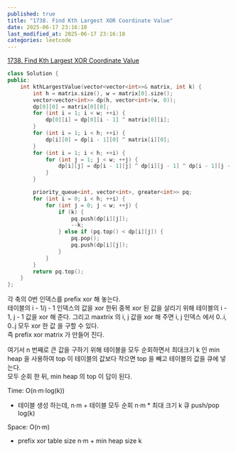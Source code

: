 ```yaml
---
published: true
title: "1738. Find Kth Largest XOR Coordinate Value"
date: 2025-06-17 23:16:18
last_modified_at: 2025-06-17 23:16:18
categories: leetcode
---
```

[1738. Find Kth Largest XOR Coordinate Value](https://leetcode.com/problems/find-kth-largest-xor-coordinate-value/description/)
```cpp
class Solution {
public:
    int kthLargestValue(vector<vector<int>>& matrix, int k) {
        int h = matrix.size(), w = matrix[0].size();
        vector<vector<int>> dp(h, vector<int>(w, 0));
        dp[0][0] = matrix[0][0];
        for (int i = 1; i < w; ++i) {
            dp[0][i] = dp[0][i - 1] ^ matrix[0][i];
        }
        for (int i = 1; i < h; ++i) {
            dp[i][0] = dp[i - 1][0] ^ matrix[i][0];
        }
        for (int i = 1; i < h; ++i) {
            for (int j = 1; j < w; ++j) {
                dp[i][j] = dp[i - 1][j] ^ dp[i][j - 1] ^ dp[i - 1][j - 1] ^ matrix[i][j];
            }
        }

        priority_queue<int, vector<int>, greater<int>> pq;
        for (int i = 0; i < h; ++i) {
            for (int j = 0; j < w; ++j) {
                if (k) {
                    pq.push(dp[i][j]);
                    --k;
                } else if (pq.top() < dp[i][j]) {
                    pq.pop();
                    pq.push(dp[i][j]);
                }
            }
        }
        return pq.top();
    }
};
```
각 축의 0번 인덱스를 prefix xor 해 놓는다.  
테이블의 i - 1/j - 1 인덱스의 값을 xor 한뒤 중복 xor 된 값을 살리기 위해 테이블의 i - 1, j - 1 값을 xor 해 준다.
그리고 maxtrix 의 i, j 값을 xor 해 주면 i, j 인덱스 에서 0..i, 0..j 모두 xor 한 값 을 구할 수 있다.  
즉 prefix xor matrix 가 만들어 진다.

여기서 n 번째로 큰 값을 구하기 위해 테이블을 모두 순회하면서 최대크기 k 인 min heap 을 사용하여 top 이 테이블의 값보다 작으면 top 을 빼고 테이블의 값을 큐에 넣는다.  
모두 순회 한 뒤, min heap 의 top 이 답이 된다.

Time: O(n·m·log(k))
 - 테이블 생성 하는데, n·m + 테이블 모두 순회 n·m * 최대 크기 k 큐 push/pop log(k)

Space: O(n·m)
 - prefix xor table size n·m + min heap size k